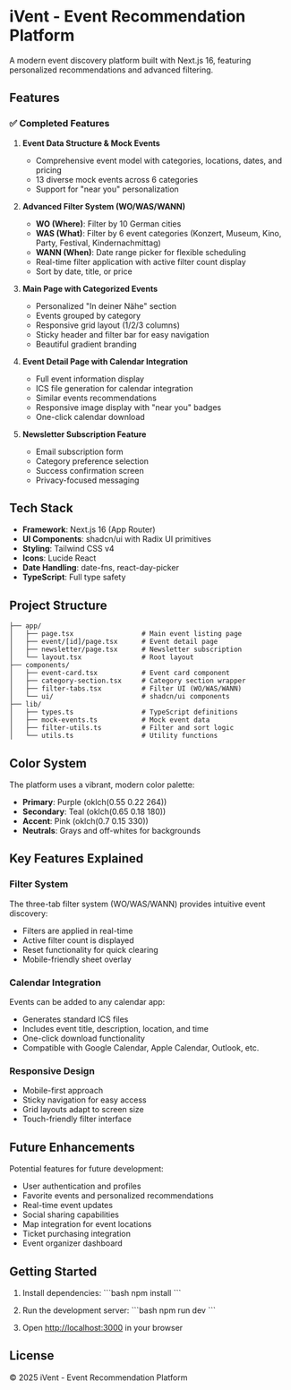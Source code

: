 # iVent - Event Recommendation Platform

A modern event discovery platform built with Next.js 16, featuring personalized recommendations and advanced filtering.

## Features

### ✅ Completed Features

1. **Event Data Structure & Mock Events**
   - Comprehensive event model with categories, locations, dates, and pricing
   - 13 diverse mock events across 6 categories
   - Support for "near you" personalization

2. **Advanced Filter System (WO/WAS/WANN)**
   - **WO (Where)**: Filter by 10 German cities
   - **WAS (What)**: Filter by 6 event categories (Konzert, Museum, Kino, Party, Festival, Kindernachmittag)
   - **WANN (When)**: Date range picker for flexible scheduling
   - Real-time filter application with active filter count display
   - Sort by date, title, or price

3. **Main Page with Categorized Events**
   - Personalized "In deiner Nähe" section
   - Events grouped by category
   - Responsive grid layout (1/2/3 columns)
   - Sticky header and filter bar for easy navigation
   - Beautiful gradient branding

4. **Event Detail Page with Calendar Integration**
   - Full event information display
   - ICS file generation for calendar integration
   - Similar events recommendations
   - Responsive image display with "near you" badges
   - One-click calendar download

5. **Newsletter Subscription Feature**
   - Email subscription form
   - Category preference selection
   - Success confirmation screen
   - Privacy-focused messaging

## Tech Stack

- **Framework**: Next.js 16 (App Router)
- **UI Components**: shadcn/ui with Radix UI primitives
- **Styling**: Tailwind CSS v4
- **Icons**: Lucide React
- **Date Handling**: date-fns, react-day-picker
- **TypeScript**: Full type safety

## Project Structure

```
├── app/
│   ├── page.tsx                 # Main event listing page
│   ├── event/[id]/page.tsx      # Event detail page
│   ├── newsletter/page.tsx      # Newsletter subscription
│   └── layout.tsx               # Root layout
├── components/
│   ├── event-card.tsx           # Event card component
│   ├── category-section.tsx     # Category section wrapper
│   ├── filter-tabs.tsx          # Filter UI (WO/WAS/WANN)
│   └── ui/                      # shadcn/ui components
├── lib/
│   ├── types.ts                 # TypeScript definitions
│   ├── mock-events.ts           # Mock event data
│   ├── filter-utils.ts          # Filter and sort logic
│   └── utils.ts                 # Utility functions
```

## Color System

The platform uses a vibrant, modern color palette:
- **Primary**: Purple (oklch(0.55 0.22 264))
- **Secondary**: Teal (oklch(0.65 0.18 180))
- **Accent**: Pink (oklch(0.7 0.15 330))
- **Neutrals**: Grays and off-whites for backgrounds

## Key Features Explained

### Filter System
The three-tab filter system (WO/WAS/WANN) provides intuitive event discovery:
- Filters are applied in real-time
- Active filter count is displayed
- Reset functionality for quick clearing
- Mobile-friendly sheet overlay

### Calendar Integration
Events can be added to any calendar app:
- Generates standard ICS files
- Includes event title, description, location, and time
- One-click download functionality
- Compatible with Google Calendar, Apple Calendar, Outlook, etc.

### Responsive Design
- Mobile-first approach
- Sticky navigation for easy access
- Grid layouts adapt to screen size
- Touch-friendly filter interface

## Future Enhancements

Potential features for future development:
- User authentication and profiles
- Favorite events and personalized recommendations
- Real-time event updates
- Social sharing capabilities
- Map integration for event locations
- Ticket purchasing integration
- Event organizer dashboard

## Getting Started

1. Install dependencies:
   \`\`\`bash
   npm install
   \`\`\`

2. Run the development server:
   \`\`\`bash
   npm run dev
   \`\`\`

3. Open [http://localhost:3000](http://localhost:3000) in your browser

## License

© 2025 iVent - Event Recommendation Platform
